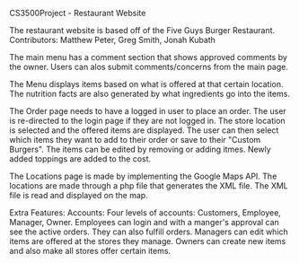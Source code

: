 CS3500Project - Restaurant Website

The restaurant website is based off of the Five Guys Burger Restaurant.
Contributors: Matthew Peter, Greg Smith, Jonah Kubath

The main menu has a comment section that shows approved comments by the owner.  Users can alos submit comments/concerns from the main page.

The Menu displays items based on what is offered at that certain location.  The nutrition facts are also generated by what ingredients go into the items.

The Order page needs to have a logged in user to place an order.  The user is re-directed to the login page if they are not logged in.  The store location is selected and the offered items are displayed.  The user can then select which items they want to add to their order or save to their "Custom Burgers".  The items can be edited by removing or adding itmes.  Newly added toppings are added to the cost.

The Locations page is made by implementing the Google Maps API.  The locations are made through a php file that generates the XML file.  The XML file is read and displayed on the map.

Extra Features:
  Accounts: Four levels of accounts: Customers, Employee, Manager, Owner.
  Employees can login and with a manger's approval can see the active orders.  They can also fulfill orders.
  Managers can edit which items are offered at the stores they manage.
  Owners can create new items and also make all stores offer certain items.
